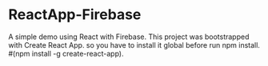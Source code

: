 # ReactApp-Firebase
A simple demo using React with Firebase.
This project was bootstrapped with Create React App. so you have to install it global before run npm install. #(npm install -g create-react-app).
